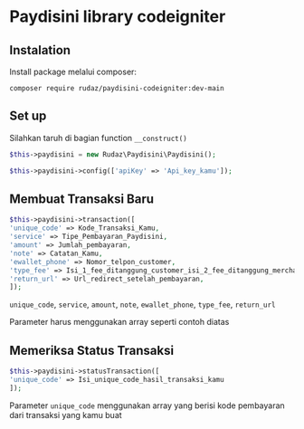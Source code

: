 # Paydisini library codeigniter

## Instalation

Install package melalui composer:

```console
composer require rudaz/paydisini-codeigniter:dev-main
```

## Set up

Silahkan taruh di bagian function `__construct()`

```php
$this->paydisini = new Rudaz\Paydisini\Paydisini();

$this->paydisini->config(['apiKey' => 'Api_key_kamu']);
```

## Membuat Transaksi Baru

```php
$this->paydisini->transaction([
'unique_code' => Kode_Transaksi_Kamu,
'service' => Tipe_Pembayaran_Paydisini,
'amount' => Jumlah_pembayaran,
'note' => Catatan_Kamu,
'ewallet_phone' => Nomor_telpon_customer,
'type_fee' => Isi_1_fee_ditanggung_customer_isi_2_fee_ditanggung_merchant,
'return_url' => Url_redirect_setelah_pembayaran,
]);
```

`unique_code`, `service`, `amount`, `note`, `ewallet_phone`, `type_fee`, `return_url`

Parameter harus menggunakan array seperti contoh diatas

## Memeriksa Status Transaksi

```php
$this->paydisini->statusTransaction([
'unique_code' => Isi_unique_code_hasil_transaksi_kamu
]);
```

Parameter `unique_code` menggunakan array yang berisi kode pembayaran dari transaksi yang kamu buat

